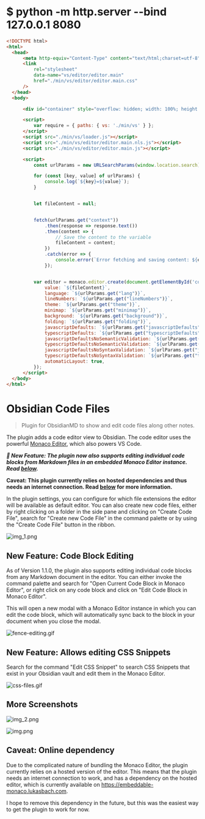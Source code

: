 # $ python -m http.server --bind 127.0.0.1 8080

```html
<!DOCTYPE html>
<html>
  <head>
      <meta http-equiv="Content-Type" content="text/html;charset=utf-8" />
      <link
          rel="stylesheet"
          data-name="vs/editor/editor.main"
          href="./min/vs/editor/editor.main.css"
      />
  </head>
  <body>

      <div id="container" style="overflow: hidden; width: 100%; height: 100%; position: absolute"></div>

      <script>
          var require = { paths: { vs: './min/vs' } };
      </script>
      <script src="./min/vs/loader.js"></script>
      <script src="./min/vs/editor/editor.main.nls.js"></script>
      <script src="./min/vs/editor/editor.main.js"></script>

      <script>
          const urlParams = new URLSearchParams(window.location.search);

          for (const [key, value] of urlParams) {
              console.log(`${key}=${value}`);
          }


          let fileContent = null;


          fetch(urlParams.get("context"))
              .then(response => response.text())
              .then(content => {
                  // Save the content to the variable
                  fileContent = content;
              })
              .catch(error => {
                  console.error(`Error fetching and saving content: ${error}`);
              });


          var editor = monaco.editor.create(document.getElementById('container'), {
              value: `${fileContent}`,
              language: `${urlParams.get("lang")}`,
              lineNumbers: `${urlParams.get("lineNumbers")}`,
              theme: `${urlParams.get("theme")}`,
              minimap: `${urlParams.get("minimap")}`,
              background: `${urlParams.get("background")}`,
              folding: `${urlParams.get("folding")}`,
              javascriptDefaults: `${urlParams.get("javascriptDefaults")}`,
              typescriptDefaults: `${urlParams.get("typescriptDefaults")}`,
              javascriptDefaultsNoSemanticValidation: `${urlParams.get("javascriptDefaultsNoSemanticValidation")}`,
              typescriptDefaultsNoSemanticValidation: `${urlParams.get("typescriptDefaultsNoSemanticValidation")}`,
              javascriptDefaultsNoSyntaxValidation: `${urlParams.get("javascriptDefaultsNoSyntaxValidation")}`,
              typescriptDefaultsNoSyntaxValidation: `${urlParams.get("typescriptDefaultsNoSyntaxValidation")}`,
              automaticLayout: true,
          });
      </script>
  </body>
</html>

```


# Obsidian Code Files

> Plugin for ObsidianMD to show and edit code files along other notes.

The plugin adds a code editor view to Obsidian. The code editor uses the powerful
[Monaco Editor](https://microsoft.github.io/monaco-editor/), which also powers VS Code.

*__🚀 New Feature: The plugin now also supports editing individual code blocks from Markdown
files in an embedded Monaco Editor instance. Read [below](#new-feature-code-block-editing).__*

**Caveat: This plugin currently relies on hosted dependencies and thus needs an internet connection.
Read [below](#caveat-online-dependency) for more information.**

In the plugin settings, you can configure for which file extensions the editor will be
available as default editor. You can also create new code files, either by right clicking
on a folder in the side pane and clicking on "Create Code File", search for
"Create new Code File" in the command palette or by using the "Create Code File" button
in the ribbon.

![img_1.png](img_1.png)

## New Feature: Code Block Editing

As of Version 1.1.0, the plugin also supports editing individual code blocks from any
Markdown document in the editor. You
can either invoke the command palette and search for "Open Current Code Block in Monaco
Editor", or right click on any code block and click on "Edit Code Block in Monaco Editor".

This will open a new modal with a Monaco Editor instance in which you can edit the code
block, which will automatically sync back to the block in your document when you close
the modal.

![fence-editing.gif](fence-editing.gif)

## New Feature: Allows editing CSS Snippets

Search for the command "Edit CSS Snippet" to search CSS Snippets that exist in your
Obsidian vault and edit them in the Monaco Editor.

![css-files.gif](css-files.gif)

## More Screenshots

![img_2.png](img_2.png)

![img.png](img.png)

## Caveat: Online dependency

Due to the complicated nature of bundling the Monaco Editor, the plugin currently relies on
a hosted version of the editor. This means that the plugin needs an internet connection to
work, and has a dependency on the hosted editor, which is currently available on
https://embeddable-monaco.lukasbach.com.

I hope to remove this dependency in the future, but this was the easiest way to get the
plugin to work for now.
